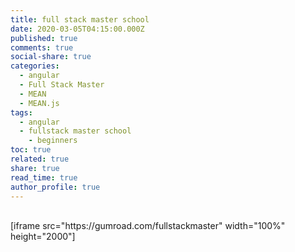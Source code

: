 ```yaml
---
title: full stack master school
date: 2020-03-05T04:15:00.000Z
published: true
comments: true
social-share: true
categories:
  - angular
  - Full Stack Master
  - MEAN
  - MEAN.js
tags:
  - angular
  - fullstack master school
    - beginners
toc: true
related: true
share: true
read_time: true
author_profile: true
---
```


<p><!-- wp:shortcode --><br />
[iframe src="https://gumroad.com/fullstackmaster" width="100%" height="2000"]<br />
<!-- /wp:shortcode --></p>
